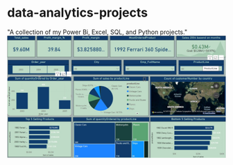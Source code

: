 # data-analytics-projects
"A collection of my Power Bi, Excel, SQL, and Python projects."
![Power BI Sales Dashboard](sales_dashboard.jpg)
